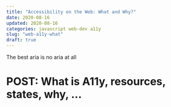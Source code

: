 ```yaml
---
title: "Accessibility on the Web: What and Why?"
date: 2020-08-16
updated: 2020-08-16
categories: javascript web-dev a11y
slug: "web-a11y-what"
draft: true
---
```


The best aria is no aria at all







# POST: What is A11y, resources, states, why, ...
